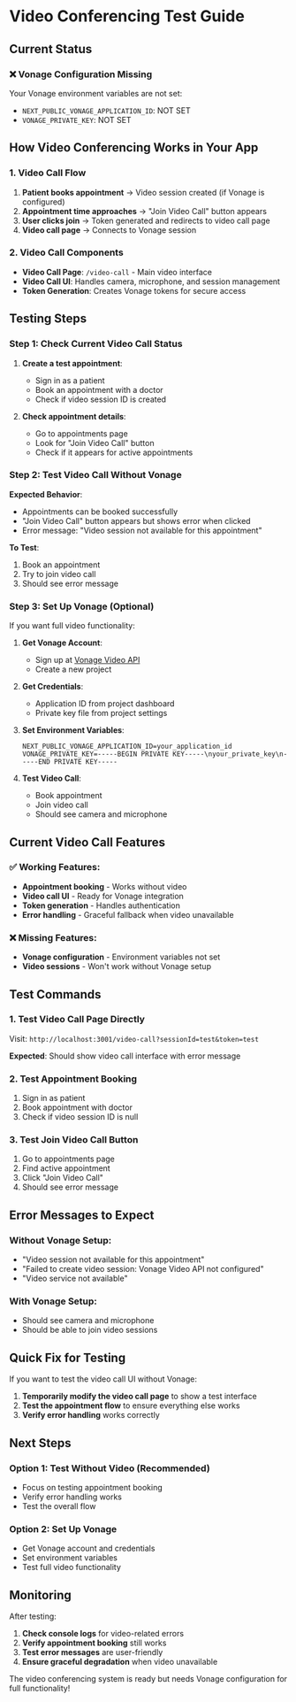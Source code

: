 # Video Conferencing Test Guide

## Current Status

### ❌ Vonage Configuration Missing
Your Vonage environment variables are not set:
- `NEXT_PUBLIC_VONAGE_APPLICATION_ID`: NOT SET
- `VONAGE_PRIVATE_KEY`: NOT SET

## How Video Conferencing Works in Your App

### 1. Video Call Flow
1. **Patient books appointment** → Video session created (if Vonage is configured)
2. **Appointment time approaches** → "Join Video Call" button appears
3. **User clicks join** → Token generated and redirects to video call page
4. **Video call page** → Connects to Vonage session

### 2. Video Call Components
- **Video Call Page**: `/video-call` - Main video interface
- **Video Call UI**: Handles camera, microphone, and session management
- **Token Generation**: Creates Vonage tokens for secure access

## Testing Steps

### Step 1: Check Current Video Call Status

1. **Create a test appointment**:
   - Sign in as a patient
   - Book an appointment with a doctor
   - Check if video session ID is created

2. **Check appointment details**:
   - Go to appointments page
   - Look for "Join Video Call" button
   - Check if it appears for active appointments

### Step 2: Test Video Call Without Vonage

**Expected Behavior**: 
- Appointments can be booked successfully
- "Join Video Call" button appears but shows error when clicked
- Error message: "Video session not available for this appointment"

**To Test**:
1. Book an appointment
2. Try to join video call
3. Should see error message

### Step 3: Set Up Vonage (Optional)

If you want full video functionality:

1. **Get Vonage Account**:
   - Sign up at [Vonage Video API](https://tokbox.com/developer/)
   - Create a new project

2. **Get Credentials**:
   - Application ID from project dashboard
   - Private key file from project settings

3. **Set Environment Variables**:
   ```env
   NEXT_PUBLIC_VONAGE_APPLICATION_ID=your_application_id
   VONAGE_PRIVATE_KEY=-----BEGIN PRIVATE KEY-----\nyour_private_key\n-----END PRIVATE KEY-----
   ```

4. **Test Video Call**:
   - Book appointment
   - Join video call
   - Should see camera and microphone

## Current Video Call Features

### ✅ Working Features:
- **Appointment booking** - Works without video
- **Video call UI** - Ready for Vonage integration
- **Token generation** - Handles authentication
- **Error handling** - Graceful fallback when video unavailable

### ❌ Missing Features:
- **Vonage configuration** - Environment variables not set
- **Video sessions** - Won't work without Vonage setup

## Test Commands

### 1. Test Video Call Page Directly
Visit: `http://localhost:3001/video-call?sessionId=test&token=test`

**Expected**: Should show video call interface with error message

### 2. Test Appointment Booking
1. Sign in as patient
2. Book appointment with doctor
3. Check if video session ID is null

### 3. Test Join Video Call Button
1. Go to appointments page
2. Find active appointment
3. Click "Join Video Call"
4. Should see error message

## Error Messages to Expect

### Without Vonage Setup:
- "Video session not available for this appointment"
- "Failed to create video session: Vonage Video API not configured"
- "Video service not available"

### With Vonage Setup:
- Should see camera and microphone
- Should be able to join video sessions

## Quick Fix for Testing

If you want to test the video call UI without Vonage:

1. **Temporarily modify the video call page** to show a test interface
2. **Test the appointment flow** to ensure everything else works
3. **Verify error handling** works correctly

## Next Steps

### Option 1: Test Without Video (Recommended)
- Focus on testing appointment booking
- Verify error handling works
- Test the overall flow

### Option 2: Set Up Vonage
- Get Vonage account and credentials
- Set environment variables
- Test full video functionality

## Monitoring

After testing:
1. **Check console logs** for video-related errors
2. **Verify appointment booking** still works
3. **Test error messages** are user-friendly
4. **Ensure graceful degradation** when video unavailable

The video conferencing system is ready but needs Vonage configuration for full functionality! 
